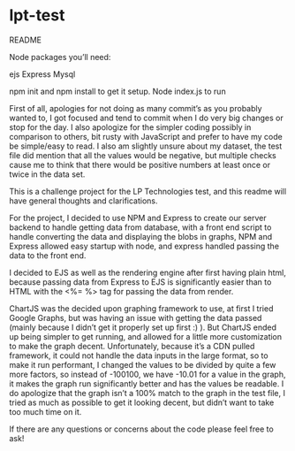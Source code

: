 # lpt-test

README

Node packages you’ll need:

ejs
Express
Mysql

npm init and npm install to get it setup. Node index.js to run

First of all, apologies for not doing as many commit’s as you probably wanted to, I got focused and tend to commit when I do very big changes or stop for the day. I also apologize for the simpler coding possibly in comparison to others, bit rusty with JavaScript and prefer to have my code be simple/easy to read. I also am slightly unsure about my dataset, the test file did mention that all the values would be negative, but multiple checks cause me to think that there would be positive numbers at least once or twice in the data set.

This is a challenge project for the LP Technologies test, and this readme will have general thoughts and clarifications.

For the project, I decided to use NPM and Express to create our server backend to handle getting data from database, with a front end script to handle converting the data and displaying the blobs in graphs, NPM and Express allowed easy startup with node, and express handled passing the data to the front end.

I decided to EJS as well as the rendering engine after first having plain html, because passing data from Express to EJS is significantly easier than to HTML with the <%= %> tag for passing the data from render.

ChartJS was the decided upon graphing framework to use, at first I tried Google Graphs, but was having an issue with getting the data passed (mainly because I didn’t get it properly set up first :) ). But ChartJS ended up being simpler to get running, and allowed for a little more customization to make the graph decent. Unfortunately, because it’s a CDN pulled framework, it could not handle the data inputs in the large format, so to make it run performant, I changed the values to be divided by quite a few more factors, so instead of -100100, we have -10.01 for a value in the graph, it makes the graph run significantly better and has the values be readable. I do apologize that the graph isn’t a 100% match to the graph in the test file, I tried as much as possible to get it looking decent, but didn’t want to take too much time on it.

If there are any questions or concerns about the code please feel free to ask!
